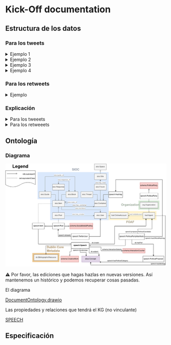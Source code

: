 # Kick-Off documentation

## Estructura de los datos

### Para los tweets

<details>
  <summary>Ejemplo 1</summary>

![1379024369574363139.png](readme_resources/1379024369574363139.png)

```json
{
    "tweet_id": "1379024369574363139",
    "tweet_url": "https:\/\/twitter.com\/ppmadrid\/status\/1379024369574363139",
    "username": "ppmadrid",
    "name": "PP Comunidad de Madrid",
    "profile_picture": "https:\/\/pbs.twimg.com\/profile_images\/1589390008389099521\/gLWMNjrk_normal.jpg",
    "replies": 4.0,
    "views": null,
    "retweets": 36,
    "likes": 75,
    "quotes": 2,
    "bookmarks": 0,
    "posted_time": "2021-04-05T10:51:27+00:00",
    "content": "#HuevosALoAyuso, no hay Tezanos que los pare ",
    "hashtags": [
        "HuevosALoAyuso"
    ],
    "mentions": [],
    "images": [],
    "videos": [
        "blob:https:\/\/twitter.com\/5816da6e-c9e6-4954-85aa-6b86b499aed9"
    ],
    "link": "",
    "replies_relation_target_id": "",
    "replies_relation_target_url": "",
    "quotes_relation_target_id": "1379023875292430336",
    "quotes_relation_target_url": "https:\/\/twitter.com\/pparganda\/status\/1379023875292430336"
}
```
---
</details>

<details>
  <summary>Ejemplo 2</summary>

![1386791731417567234.png](readme_resources/1386791731417567234.png)
```json
{
    "tweet_id": "1386791731417567234",
    "tweet_url": "https:\/\/twitter.com\/ppmadrid\/status\/1386791731417567234",
    "username": "ppmadrid",
    "name": "PP Comunidad de Madrid",
    "profile_picture": "https:\/\/pbs.twimg.com\/profile_images\/1589390008389099521\/gLWMNjrk_normal.jpg",
    "replies": 2.0,
    "views": null,
    "retweets": 19,
    "likes": 41,
    "quotes": 2,
    "bookmarks": 0,
    "posted_time": "2021-04-26T21:18:08+00:00",
    "content": "Los cierres perimetrales aumentan el nivel de contagio. \n\nNosotros aplicamos criterios t\u00e9cnicos de control sobre el virus. \n@eruizescudero\n en \n@Lanoche_24h",
    "hashtags": [],
    "mentions": [
        "eruizescudero",
        "Lanoche_24h"
    ],
    "images": [],
    "videos": [
        "blob:https:\/\/twitter.com\/12306201-09ff-4c18-859e-8ce2a9b82aa9"
    ],
    "link": "",
    "replies_relation_target_id": "1386790949301497856",
    "replies_relation_target_url": "https:\/\/twitter.com\/ppmadrid\/status\/1386790949301497856",
    "quotes_relation_target_id": "",
    "quotes_relation_target_url": ""
}
```
---
</details>

<details>
  <summary>Ejemplo 3</summary>
	
![1386647686997291015.png](readme_resources/1386647686997291015.png)
```json
{
    "tweet_id": "1386647686997291015",
    "tweet_url": "https:\/\/twitter.com\/ppmadrid\/status\/1386647686997291015",
    "username": "ppmadrid",
    "name": "PP Comunidad de Madrid",
    "profile_picture": "https:\/\/pbs.twimg.com\/profile_images\/1589390008389099521\/gLWMNjrk_normal.jpg",
    "replies": 3.0,
    "views": null,
    "retweets": 18,
    "likes": 0,
    "quotes": 43,
    "bookmarks": 0,
    "posted_time": "2021-04-26T11:45:45+00:00",
    "content": "La Comunidad de Madrid tambi\u00e9n es rica en vino. Y el sector vitivin\u00edcola tiene todo el apoyo de \n@IdiazAyuso\n.\n\nP\u00edo Garc\u00eda-Escudero visita en Aranjuez una empresa de productos quimicos de limpieza y una bodega de vinos de Madrid, bodegas El Regajal.\n\n#VotaLIBERTAD #YoConAyuso",
    "hashtags": [
        "VotaLIBERTAD",
        "YoConAyuso"
    ],
    "mentions": [
        "IdiazAyuso"
    ],
    "images": [
        "https:\/\/pbs.twimg.com\/media\/Ez5cuCHXMAMrb4P?format=jpg&name=small",
        "https:\/\/pbs.twimg.com\/media\/Ez5cuCAXEAIGW6O?format=jpg&name=small",
        "https:\/\/pbs.twimg.com\/media\/Ez5cuCBXEAAvzke?format=jpg&name=360x360",
        "https:\/\/pbs.twimg.com\/media\/Ez5cuCHXoAgjBfp?format=jpg&name=360x360"
    ],
    "videos": [],
    "link": "",
    "replies_relation_target_id": "",
    "replies_relation_target_url": "",
    "quotes_relation_target_id": "",
    "quotes_relation_target_url": ""
}
```
---
</details>

<details>
  <summary>Ejemplo 4</summary>

![1379020366828425218.png](readme_resources/1379020366828425218.png)
```json
{
    "tweet_id": "1379020366828425218",
    "tweet_url": "https:\/\/twitter.com\/ppmadrid\/status\/1379020366828425218",
    "username": "ppmadrid",
    "name": "PP Comunidad de Madrid",
    "profile_picture": "https:\/\/pbs.twimg.com\/profile_images\/1589390008389099521\/gLWMNjrk_normal.jpg",
    "replies": 2.0,
    "views": null,
    "retweets": 29,
    "likes": 50,
    "quotes": 1,
    "bookmarks": 0,
    "posted_time": "2021-04-05T10:37:31+00:00",
    "content": "El Gobierno de Espa\u00f1a tiene plena corresponsabilidad en el control de las medidas de restricci\u00f3n. \n\nLas cr\u00edticas del Gobierno de Espa\u00f1a al de Madrid son desleales, falsas y lo que est\u00e1n es buscando rentabilidad electoral.\n@Enrique_L_Lopez\n en \n@elmundoes",
    "hashtags": [],
    "mentions": [
        "Enrique_L_Lopez",
        "elmundoes"
    ],
    "images": [],
    "videos": [],
    "link": "https:\/\/t.co\/moldNzzxbn",
    "replies_relation_target_id": "",
    "replies_relation_target_url": "",
    "quotes_relation_target_id": "",
    "quotes_relation_target_url": ""
}
```
---
</details>

### Para los retweets

<details>
	<summary>Ejemplo</summary>

![1317811543774531584.png](readme_resources/1317811543774531584.png)
![retweeted_1317811543774531584.png](readme_resources/retweeted_1317811543774531584.png)

```json
{
    "username": "MasMadrid__",
    "tweet_id": "1317811543774531584",
    "tweet_url": "https://twitter.com/equomadrid/status/1317811543774531584"
}
```

ℹ️ Los detalles del tweet retwiteado son guardados siguiendo la estructura anterior. Sin embargo, como la estructura anterior no guarda la relación de retwitear, solo la de twitear, no podríamos relacionar a los partidos con estos tweets. Por eso, guardamos tanto la información del tweet por un lado, como la acción de retwitear por otro lado.

---
</details>

### Explicación

<details>
  <summary>Para los tweeets</summary>

- **tweet_id** —> ID del tweet
- **tweet_url** —> URL del tweet
- **username** —> Nick del autor (el @)
- **name** —> El nombre de usuario que se pone el autor (Lo que NO es @)
- **profile_picture** —> Imagen de perfil del usuario
- **replies** —> Número de respuestas que tiene el tweet
- **views** —> Número de visitas que tiene el tweet
- **retweets** —> Número de retweets que tiene el tweet (NO CUENTAN LAS CITAS)
- **likes** —> Número de likes del tweet
- **quotes** —> Número de veces que ha sido citado el tweet
- **bookmarks** —> Número de veces que se ha guardado el tweet
- **posted_time** —> Fecha de publicación en formato ISO8601
- **content** —> Contenido del tweet (texto).
- **hashtags** —> Hashtags que aparecen en el contenido. Lista separada por comas.
- **menions** —> Menciones que aparecen en el contenido. Lista separada por comas de los *username* mencionados.
- **images** —> Imagenes adjuntadas en el tweet. Lista separada por comas con el link a la imagen.
- **videos** —> Videos adjuntos al tweet. Lista separada por comas con el link al video.
- **link** —> Link externos en el tweet. Una única URL. Hace referencia a cuando se publican noticias o enlaces a webs.
- **replies_relation_target_id** —> Si es este tweet es una respuesta este campo será el ID del tweet al que se responde.
- **replies_relation_target_url** —> Si es este tweet es una respuesta este campo será la URL del tweet al que se responde.
- **quotes_relation_target_id** —> Si es este tweet es una cita este campo será el ID del tweet al que se cita.
- **quotes_relation_target_url** —> Si es este tweet es una cita este campo será la URL del tweet al que se cita.

</details>

<details>
  <summary>Para los retweeets</summary>
	
- **username** —> @ de la cuenta que retwitea. (NO la retwiteada)
- **tweet_id** —> ID del tweet retwiteado.
- **tweet_url** —> URL del tweet retwiteado.

</details>

## Ontología

### Diagrama

![DocumentOntology-v10.png](readme_resources/DocumentOntology-v10.png)

<aside>
⚠️ Por favor, las ediciones que hagas hazlas en nuevas versiones. Así mantenemos un histórico y podemos recuperar cosas pasadas.

</aside>

El diagrama

[DocumentOntology.drawio](https://drive.google.com/file/d/1jqkuddvCnhahbEP4GWCa1DRpeCWbMX9M/view?usp=sharing)

Las propiedades y relaciones que tendrá el KG (no vinculante)

[SPEECH](https://docs.google.com/spreadsheets/d/1TE9Nk797GpbhVdRlf4FkwpORE19NsxwZQvJH11P36s0/edit?usp=sharing)

## Especificación

[](https://github.com/Ibaii99/SPEECH)
